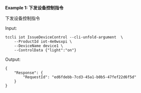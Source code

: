 **Example 1: 下发设备控制指令**

下发设备控制指令

Input: 

```
tccli iot IssueDeviceControl --cli-unfold-argument  \
    --ProductId iot-4e0wsxpi \
    --DeviceName device1 \
    --ControlData {"light":"on"}
```

Output: 
```
{
    "Response": {
        "RequestId": "ed6fdebb-7cd3-45a1-b0b5-47fef22d6f5d"
    }
}
```

